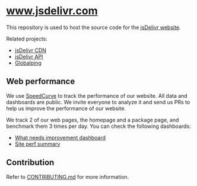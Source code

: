 # www.jsdelivr.com

This repository is used to host the source code for the [jsDelivr website](https://www.jsdelivr.com).

Related projects:
 - [jsDelivr CDN](https://github.com/jsdelivr/jsdelivr)
 - [jsDelivr API](https://github.com/jsdelivr/data.jsdelivr.com)
 - [Globalping](https://github.com/jsdelivr/globalping)

## Web performance

We use [SpeedCurve](https://www.speedcurve.com/) to track the performance of our website. All data and dashboards are public.
We invite everyone to analyze it and send us PRs to help us improve the performance of our website.

We track 2 of our web pages, the homepage and a package page, and benchmark them 3 times per day. You can check the following dashboards:
- [What needs improvement dashboard](https://app.speedcurve.com/jsdelivr/improve/?cs=md&r=us-west-1&s=731471&share=l70t06wl9d84acvkggm99yopzfdxg3)
- [Site perf summary](https://app.speedcurve.com/jsdelivr/site/?b=chrome&cs=md&d=30&dc=2&de=1&ds=1&r=us-west-1&s=731471&u=3867360)

## Contribution

Refer to [CONTRIBUTING.md](CONTRIBUTING.md) for more information.
